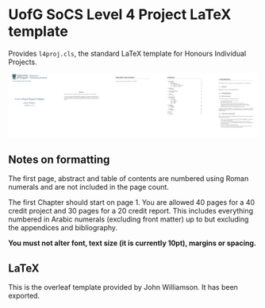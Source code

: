 # UofG SoCS Level 4 Project LaTeX template

Provides `l4proj.cls`, the standard LaTeX template for Honours Individual Projects.

![Preview of the layout](images/l4proj.png)

## Notes on formatting

The first page, abstract and table of contents are numbered using Roman numerals and are not
included in the page count. 

The first Chapter should start on page 1. You are allowed 40 pages for a 40 credit project and 30 pages for a 
20 credit report. This includes everything numbered in Arabic numerals (excluding front matter) up
to but excluding the appendices and bibliography.

**You must not alter font, text size (it is currently 10pt), margins or spacing.**

## LaTeX
This is the overleaf template provided by John Williamson. It has been exported.
